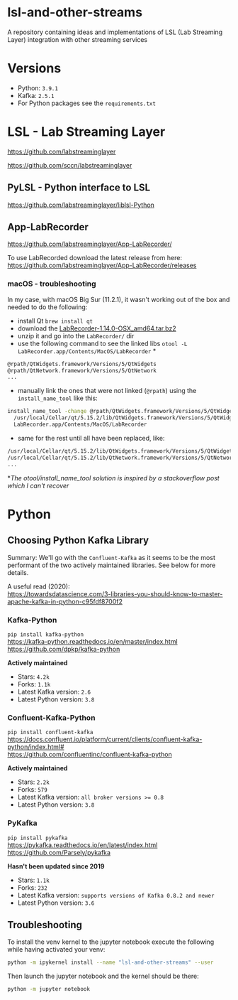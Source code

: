 # lsl-and-other-streams
A repository containing ideas and implementations of LSL (Lab Streaming Layer) integration with other streaming services

# Versions
- Python: `3.9.1`
- Kafka: `2.5.1`
- For Python packages see the `requirements.txt`


# LSL - Lab Streaming Layer
https://github.com/labstreaminglayer

https://github.com/sccn/labstreaminglayer


## PyLSL - Python interface to LSL
https://github.com/labstreaminglayer/liblsl-Python


## App-LabRecorder
https://github.com/labstreaminglayer/App-LabRecorder/

To use LabRecorded download the latest release from here: https://github.com/labstreaminglayer/App-LabRecorder/releases

### macOS - troubleshooting

In my case, with macOS Big Sur (11.2.1), it wasn't working out of the box and needed to do the following:

- install Qt `brew install qt`
- download the [LabRecorder-1.14.0-OSX_amd64.tar.bz2](https://github.com/labstreaminglayer/App-LabRecorder/releases/download/v1.14.0/LabRecorder-1.14.0-OSX_amd64.tar.bz2)
- unzip it and go into the `LabRecorder/` dir
- use the following command to see the linked libs `otool -L LabRecorder.app/Contents/MacOS/LabRecorder` *
```bash
@rpath/QtWidgets.framework/Versions/5/QtWidgets
@rpath/QtNetwork.framework/Versions/5/QtNetwork
...
```
- manually link the ones that were not linked (`@rpath`) using the `install_name_tool` like this:
```bash
install_name_tool -change @rpath/QtWidgets.framework/Versions/5/QtWidgets \
  /usr/local/Cellar/qt/5.15.2/lib/QtWidgets.framework/Versions/5/QtWidgets \
  LabRecorder.app/Contents/MacOS/LabRecorder
```
- same for the rest until all have been replaced, like:
```bash
/usr/local/Cellar/qt/5.15.2/lib/QtWidgets.framework/Versions/5/QtWidgets
/usr/local/Cellar/qt/5.15.2/lib/QtNetwork.framework/Versions/5/QtNetwork
...
```

**The otool/install_name_tool solution is inspired by a stackoverflow post which I can't recover*


# Python

## Choosing Python Kafka Library

Summary: We'll go with the `Confluent-Kafka` as it seems to be the most performant
of the two actively maintained libraries. See below for more details. 

A useful read (2020):
<br> https://towardsdatascience.com/3-libraries-you-should-know-to-master-apache-kafka-in-python-c95fdf8700f2


### Kafka-Python
`pip install kafka-python`
<br> https://kafka-python.readthedocs.io/en/master/index.html
<br> https://github.com/dpkp/kafka-python

**Actively maintained**
- Stars: `4.2k`
- Forks: `1.1k`
- Latest Kafka version: `2.6`
- Latest Python version: `3.8`


### Confluent-Kafka-Python
`pip install confluent-kafka`
<br> https://docs.confluent.io/platform/current/clients/confluent-kafka-python/index.html#
<br> https://github.com/confluentinc/confluent-kafka-python

**Actively maintained**
- Stars: `2.2k`
- Forks: `579`
- Latest Kafka version: `all broker versions >= 0.8`
- Latest Python version: `3.8`


### PyKafka
`pip install pykafka`
<br> https://pykafka.readthedocs.io/en/latest/index.html
<br> https://github.com/Parsely/pykafka

**Hasn't been updated since 2019**
- Stars: `1.1k`
- Forks: `232`
- Latest Kafka version: `supports versions of Kafka 0.8.2 and newer`
- Latest Python version: `3.6`





## Troubleshooting

To install the venv kernel to the jupyter notebook execute the following while having activated your venv:
```bash
python -m ipykernel install --name "lsl-and-other-streams" --user
```
Then launch the jupyter notebook and the kernel should be there:
```bash
python -m jupyter notebook 
```

